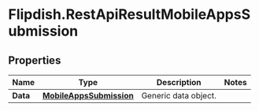 # Flipdish.RestApiResultMobileAppsSubmission

## Properties
Name | Type | Description | Notes
------------ | ------------- | ------------- | -------------
**Data** | [**MobileAppsSubmission**](MobileAppsSubmission.md) | Generic data object. | 


